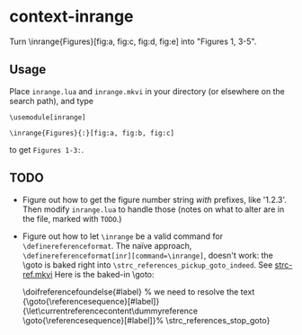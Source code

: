 context-inrange
===============

Turn \inrange{Figures}[fig:a, fig:c, fig:d, fig:e] into "Figures 1, 3-5".

## Usage

Place `inrange.lua` and `inrange.mkvi` in your directory (or elsewhere
on the search path), and type 

    \usemodule[inrange]

    \inrange{Figures}{:}[fig:a, fig:b, fig:c]

to get `Figures 1-3:`.

## TODO

* Figure out how to get the figure number string _with_ prefixes, like
  '1.2.3'. Then modify `inrange.lua` to handle those (notes on what to
  alter are in the file, marked with `TODO`.)

* Figure out how to let `\inrange` be a valid command for
  `\definereferenceformat`. The naïve approach,
  `\definereferenceformat[inr][command=\inrange]`, doesn't work: the \goto is
  baked right into `\strc_references_pickup_goto_indeed`. See 
  [strc-ref.mkvi](http://repo.or.cz/w/context.git/blob/HEAD:/tex/context/base/strc-ref.mkvi)
  Here is the baked-in \goto:

    \doifreferencefoundelse{#label} % we need to resolve the text
      {\goto{\referencesequence}[#label]}
      {\let\currentreferencecontent\dummyreference
        \goto{\referencesequence}[#label]}%
    \strc_references_stop_goto}
